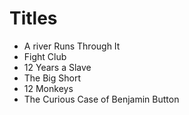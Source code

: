 # Titles

- A river Runs Through It
- Fight Club
- 12 Years a Slave
- The Big Short
- 12 Monkeys
- The Curious Case of Benjamin Button

